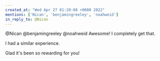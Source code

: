 ```yaml
---
created_at: "Wed Apr 27 01:20:08 +0000 2022"
mentions: ['Nican', 'benjamingreeley', 'noahweid']
in_reply_to: @Nican
---
```


@Nican @benjamingreeley @noahweid Awesome! I completely get that. 

I had a similar experience.

Glad it's been so rewarding for you!